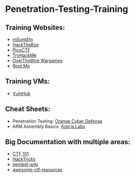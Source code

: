 # Penetration-Testing-Training

## Training Websites:

- [m0unt41n](https://library.m0unt41n.ch/)
- [HackTheBox](https://hackthebox.com/)
- [PicoCTF](https://play.picoctf.org/practice)
- [TryHackMe](https://tryhackme.com/)
- [OverTheWire Wargames](https://overthewire.org/wargames/)
- [Root Me](https://www.root-me.org)

## Training VMs:

- [VulnHub](https://www.vulnhub.com/)

## Cheat Sheets:

- Penetration Testing: [Orange Cyber Defense](https://orange-cyberdefense.github.io/ocd-mindmaps/img/pentest_ad_dark_2023_02.svg)
- ARM Assembly Basics: [Azeria Labs](https://azeria-labs.com/assembly-basics-cheatsheet/)

## Big Documentation with multiple areas:

- [CTF 101](https://ctf101.org/)
- [HackTricks](https://book.hacktricks.xyz/)
- [pentest-wiki](https://github.com/nixawk/pentest-wiki/tree/master)
- [awesome-ctf-resources](https://github.com/devploit/awesome-ctf-resources)
